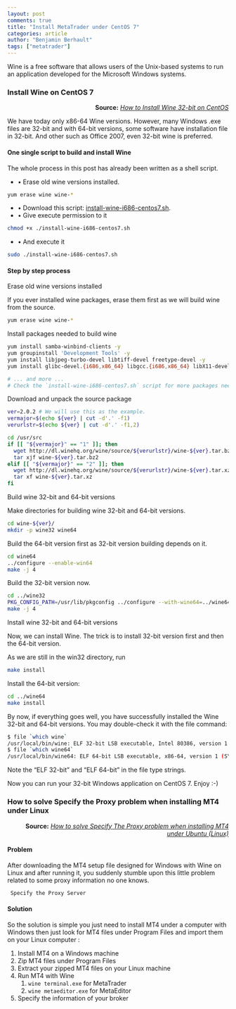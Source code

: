 ```yaml
---
layout: post
comments: true
title: "Install MetaTrader under CentOS 7"
categories: article
author: "Benjamin Berhault"
tags: ["metatrader"]
---
```


Wine is a free software that allows users of the Unix-based systems to run an application developed for the Microsoft Windows systems.

### Install Wine on CentOS 7‎‎

<p style="text-align: right"><b>Source:</b> <i><a href="https://www.systutorials.com/239913/install-32-bit-wine-1-8-centos-7/">How to Install Wine 32-bit on CentOS</a></i></p>

We have today only x86-64 Wine versions. However, many Windows .exe files are 32-bit and with 64-bit versions, some software have installation file in 32-bit. And other such as Office 2007, even 32-bit wine is preferred.

#### One single script to build and install Wine

The whole process in this post has already been written as a shell script.
* &bull; Erase old wine versions installed.
```bash
yum erase wine wine-*
```

* &bull; Download this script: <a href="{{ site.url }}/scripts/install-wine-i686-centos7.sh">install-wine-i686-centos7.sh</a>.
* &bull; Give execute permission to it
```bash
chmod +x ./install-wine-i686-centos7.sh
```

* &bull; And execute it
```bash
sudo ./install-wine-i686-centos7.sh
```

#### Step by step process

Erase old wine versions installed

If you ever installed wine packages, erase them first as we will build wine from the source.

```bash
yum erase wine wine-*
```

Install packages needed to build wine

```bash
yum install samba-winbind-clients -y
yum groupinstall 'Development Tools' -y
yum install libjpeg-turbo-devel libtiff-devel freetype-devel -y
yum install glibc-devel.{i686,x86_64} libgcc.{i686,x86_64} libX11-devel.{i686,x86_64} freetype-devel.{i686,x86_64} gnutls-devel.{i686,x86_64} libxml2-devel.{i686,x86_64} libjpeg-turbo-devel.{i686,x86_64} libpng-devel.{i686,x86_64} libXrender-devel.{i686,x86_64} alsa-lib-devel.{i686,x86_64} -y 

# ... and more ...
# Check the `install-wine-i686-centos7.sh` script for more packages needed.
```

Download and unpack the source package

```bash
ver=2.0.2 # We will use this as the example. 
vermajor=$(echo ${ver} | cut -d'.' -f1)
verurlstr=$(echo ${ver} | cut -d'.' -f1,2)

cd /usr/src
if [[ "${vermajor}" == "1" ]]; then
  wget http://dl.winehq.org/wine/source/${verurlstr}/wine-${ver}.tar.bz2 -O wine-${ver}.tar.bz2
  tar xjf wine-${ver}.tar.bz2
elif [[ "${vermajor}" == "2" ]]; then
  wget http://dl.winehq.org/wine/source/${verurlstr}/wine-${ver}.tar.xz -O wine-${ver}.tar.xz
  tar xf wine-${ver}.tar.xz
fi
```

Build wine 32-bit and 64-bit versions

Make directories for building wine 32-bit and 64-bit versions.

```bash
cd wine-${ver}/
mkdir -p wine32 wine64
```

Build the 64-bit version first as 32-bit version building depends on it.

```bash
cd wine64
../configure --enable-win64
make -j 4
```

Build the 32-bit version now.

```bash
cd ../wine32
PKG_CONFIG_PATH=/usr/lib/pkgconfig ../configure --with-wine64=../wine64
make -j 4
```

Install wine 32-bit and 64-bit versions

Now, we can install Wine. The trick is to install 32-bit version first and then the 64-bit version.

As we are still in the win32 directory, run

```bash
make install
```

Install the 64-bit version:

```bash
cd ../wine64
make install
```

By now, if everything goes well, you have successfully installed the Wine 32-bit and 64-bit versions. You may double-check it with the file command:

```bash
$ file `which wine`
/usr/local/bin/wine: ELF 32-bit LSB executable, Intel 80386, version 1 (SYSV), dynamically linked (uses shared libs), for GNU/Linux 2.6.32, BuildID[sha1]=a83b9f0916e6c0d5427e2c38a172c93bd8023d98, not stripped
$ file `which wine64`
/usr/local/bin/wine64: ELF 64-bit LSB executable, x86-64, version 1 (SYSV), dynamically linked (uses shared libs), for GNU/Linux 2.6.32, BuildID[sha1]=4d8e8468402bc63bd2a72c59c57fcad332235d41, not stripped
```

Note the “ELF 32-bit” and “ELF 64-bit” in the file type strings.

Now you can run your 32-bit Windows application on CentOS 7. Enjoy :-)

### How to solve Specify the Proxy problem when installing MT4 under Linux

<p style="text-align: right"><b>Source:</b> <i><a href="https://www.techiediaries.com/trading/how-to-solve-specify-the-proxy-problem-when-installing-mt4-under-ubuntu-linux/">How to solve Specify The Proxy problem when installing MT4 under Ubuntu (Linux)</a></i></p>

#### Problem

After downloading the MT4 setup file designed for Windows with Wine on Linux and after running it, you suddenly stumble upon this little problem related to some proxy information no one knows.

```bash
 Specify the Proxy Server
```

#### Solution

So the solution is simple you just need to install MT4 under a computer with Windows then just look for MT4 files under Program Files and import them on your Linux computer :

<ol>
  <li>Install MT4 on a Windows machine</li>
  <li>Zip MT4 files under Program Files</li>
  <li>Extract your zipped MT4 files on your Linux machine</li>
  <li>Run MT4 with Wine
      <ol>
        <li><code>wine terminal.exe</code> for MetaTrader</li>
        <li><code>wine metaeditor.exe</code> for MetaEditor</li>
      </ol>
  </li>
  <li>Specify the information of your broker</li>

</ol>


